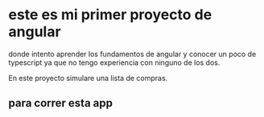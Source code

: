 # este es mi primer proyecto de angular

donde intento aprender los fundamentos de angular y conocer un poco de typescript ya que no tengo experiencia con ninguno de los dos.

En este proyecto simulare una lista de compras.

## para correr esta app

```ng server

